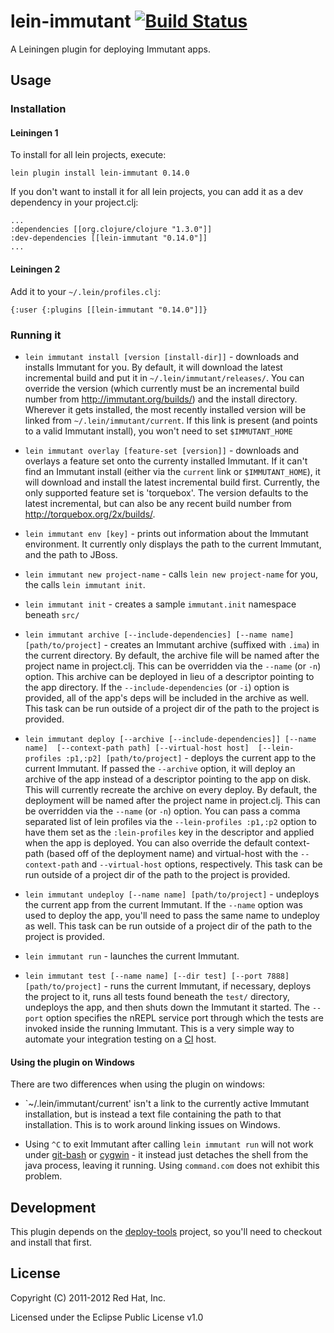 # lein-immutant [![Build Status](https://secure.travis-ci.org/immutant/lein-immutant.png)](http://travis-ci.org/immutant/lein-immutant)

A Leiningen plugin for deploying Immutant apps.

## Usage

### Installation

#### Leiningen 1

To install for all lein projects, execute:
    
    lein plugin install lein-immutant 0.14.0
    
If you don't want to install it for all lein projects, you can add it as 
a dev dependency in your project.clj:

    ...
    :dependencies [[org.clojure/clojure "1.3.0"]]
    :dev-dependencies [[lein-immutant "0.14.0"]]
    ...
    
#### Leiningen 2

Add it to your `~/.lein/profiles.clj`:

    {:user {:plugins [[lein-immutant "0.14.0"]]}
      
### Running it

* `lein immutant install [version [install-dir]]` - downloads and installs
   Immutant for you. By default, it will download the latest incremental
   build and put it in `~/.lein/immutant/releases/`. You can override the
   version (which currently must be an incremental build number from 
   http://immutant.org/builds/) and the install directory. Wherever it gets
   installed, the most recently installed version will be linked from
   `~/.lein/immutant/current`. If this link is present (and points to a 
   valid Immutant install), you won't need to set `$IMMUTANT_HOME`

* `lein immutant overlay [feature-set [version]]` - downloads and overlays a
  feature set onto the currenty installed Immutant. If it can't find
  an Immutant install (either via the `current` link or `$IMMUTANT_HOME`), 
  it will download and install the latest incremental build first. Currently,
  the only supported feature set is 'torquebox'. The version defaults to the
  latest incremental, but can also be any recent build number from
  http://torquebox.org/2x/builds/.

* `lein immutant env [key]` - prints out information about the Immutant
  environment. It currently only displays the path to the current Immutant,
  and the path to JBoss.
  
* `lein immutant new project-name` - calls `lein new project-name` for you,
   the calls `lein immutant init`.

* `lein immutant init` - creates a sample `immutant.init` namespace
  beneath `src/`
  
* `lein immutant archive [--include-dependencies] [--name name] 
                         [path/to/project]` - 
  creates an Immutant archive (suffixed with `.ima`) in the current directory. 
  By default, the archive file will be named after the project name in project.clj.
  This can be overridden via the `--name` (or `-n`) option.
  This archive can be deployed in lieu of a descriptor pointing to the app 
  directory. If the `--include-dependencies` (or `-i`) option is provided, all
  of the app's deps will be included in the archive as well. This task can be 
  run outside of a project dir of the path to the project is provided.
  
* `lein immutant deploy [--archive [--include-dependencies]] [--name name] 
                        [--context-path path] [--virtual-host host] 
                        [--lein-profiles :p1,:p2] [path/to/project]` - 
  deploys the current app to the current Immutant. If passed the `--archive` 
  option, it will deploy an archive of the app instead of a descriptor pointing 
  to the app on disk. This will currently recreate the archive on every deploy. 
  By default, the deployment will be named after the project name in project.clj.
  This can be overridden via the `--name` (or `-n`) option.
  You can pass a comma separated list of lein profiles via the `--lein-profiles :p1,:p2`
  option to have them set as the `:lein-profiles` key in the descriptor and
  applied when the app is deployed. You can also override the default context-path 
  (based off of the deployment name) and virtual-host with the `--context-path` and 
  `--virtual-host` options, respectively. This task can be run outside of a project 
  dir of the path to the project is provided.

* `lein immutant undeploy [--name name] [path/to/project]` - undeploys the current app from the current
  Immutant. If the `--name` option was used to deploy the app, you'll need to pass
  the same name to undeploy as well. This task can be run outside of a project dir of the path to 
  the project is provided. 
  
* `lein immutant run` - launches the current Immutant. 

* `lein immutant test [--name name] [--dir test] [--port 7888]
  [path/to/project]` - runs the current Immutant, if necessary,
  deploys the project to it, runs all tests found beneath the `test/`
  directory, undeploys the app, and then shuts down the Immutant it
  started. The `--port` option specifies the nREPL service port
  through which the tests are invoked inside the running Immutant.
  This is a very simple way to automate your integration testing on a
  [CI](http://en.wikipedia.org/wiki/Continuous_integration) host.
  
#### Using the plugin on Windows

There are two differences when using the plugin on windows:

* `~/.lein/immutant/current' isn't a link to the currently active Immutant installation, 
  but is instead a text file containing the path to that installation. This is to
  work around linking issues on Windows.

* Using `^C` to exit Immutant after calling `lein immutant run` will not work under
  [git-bash](http://msysgit.github.com/) or [cygwin](http://www.cygwin.com/) - it instead
  just detaches the shell from the java process, leaving it running. Using `command.com`
  does not exhibit this problem.
  
## Development

This plugin depends on the [deploy-tools](https://github.com/immutant/deploy-tools/) 
project, so you'll need to checkout and install that first.

## License

Copyright (C) 2011-2012 Red Hat, Inc.

Licensed under the Eclipse Public License v1.0
